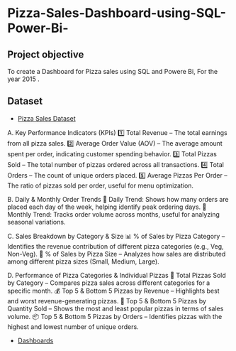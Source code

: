 # Pizza-Sales-Dashboard-using-SQL-Power-Bi-
## Project objective
To create a Dashboard for Pizza sales using SQL and Powere Bi, For the year 2015 . 

## Dataset
- <a href="https://docs.google.com/spreadsheets/d/1eR2UWKwzdHQfo6x7BtEcAaSnfwHN7eIC/edit?usp=sharing&ouid=116220985294667683129&rtpof=true&sd=true">Pizza Sales Dataset</a>


A. Key Performance Indicators (KPIs)
1️⃣ Total Revenue – The total earnings from all pizza sales.
2️⃣ Average Order Value (AOV) – The average amount spent per order, indicating customer spending behavior.
3️⃣ Total Pizzas Sold – The total number of pizzas ordered across all transactions.
4️⃣ Total Orders – The count of unique orders placed.
5️⃣ Average Pizzas Per Order – The ratio of pizzas sold per order, useful for menu optimization.

B. Daily & Monthly Order Trends
📅 Daily Trend: Shows how many orders are placed each day of the week, helping identify peak ordering days.
📆 Monthly Trend: Tracks order volume across months, useful for analyzing seasonal variations.

C. Sales Breakdown by Category & Size
📊 % of Sales by Pizza Category – Identifies the revenue contribution of different pizza categories (e.g., Veg, Non-Veg).
📏 % of Sales by Pizza Size – Analyzes how sales are distributed among different pizza sizes (Small, Medium, Large).

D. Performance of Pizza Categories & Individual Pizzas
🍕 Total Pizzas Sold by Category – Compares pizza sales across different categories for a specific month.
💰 Top 5 & Bottom 5 Pizzas by Revenue – Highlights best and worst revenue-generating pizzas.
🔢 Top 5 & Bottom 5 Pizzas by Quantity Sold – Shows the most and least popular pizzas in terms of sales volume.
📦 Top 5 & Bottom 5 Pizzas by Orders – Identifies pizzas with the highest and lowest number of unique orders.

- <a href="https://drive.google.com/drive/folders/1zXZNcodF5CSV_kbD7XFH0eF8FqBpOMcy?usp=sharing">Dashboards</a>
